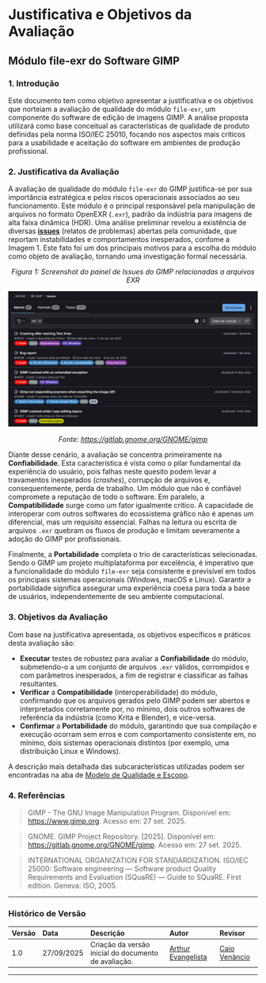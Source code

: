 # Justificativa e Objetivos da Avaliação

## Módulo file-exr do Software GIMP

### **1. Introdução**

Este documento tem como objetivo apresentar a justificativa e os objetivos que norteiam a avaliação de qualidade do módulo `file-exr`, um componente do software de edição de imagens GIMP. A análise proposta utilizará como base conceitual as características de qualidade de produto definidas pela norma ISO/IEC 25010, focando nos aspectos mais críticos para a usabilidade e aceitação do software em ambientes de produção profissional.

### **2. Justificativa da Avaliação**

A avaliação de qualidade do módulo `file-exr` do GIMP justifica-se por sua importância estratégica e pelos riscos operacionais associados ao seu funcionamento. Este módulo é o principal responsável pela manipulação de arquivos no formato OpenEXR (`.exr`), padrão da indústria para imagens de alta faixa dinâmica (HDR). Uma análise preliminar revelou a existência de diversas **[issues](https://gitlab.gnome.org/GNOME/gimp/-/issues/?sort=created_date&state=opened&search=exr&first_page_size=20)** (relatos de problemas) abertas pela comunidade, que reportam instabilidades e comportamentos inesperados, confome a Imagem 1. Este fato foi um dos principais motivos para a escolha do módulo como objeto de avaliação, tornando uma investigação formal necessária.

<p align="center"><em>Figura 1: Screenshot do painel de Issues do GIMP relacionadas a arquivos EXR</em></p>

![Screenshot do gitlab da GIMP, mostrando 65 Issues abertas relacionadas a problemas no EXR](../img/issues.png)

<p align="center"><em>Fonte: <a href="https://www.enderecodosite.com.br">https://gitlab.gnome.org/GNOME/gimp</a></em></p>

Diante desse cenário, a avaliação se concentra primeiramente na **Confiabilidade**. Esta característica é vista como o pilar fundamental da experiência do usuário, pois falhas neste quesito podem levar a travamentos inesperados (*crashes*), corrupção de arquivos e, consequentemente, perda de trabalho. Um módulo que não é confiável compromete a reputação de todo o software. Em paralelo, a **Compatibilidade** surge como um fator igualmente crítico. A capacidade de interoperar com outros softwares do ecossistema gráfico não é apenas um diferencial, mas um requisito essencial. Falhas na leitura ou escrita de arquivos `.exr` quebram os fluxos de produção e limitam severamente a adoção do GIMP por profissionais.

Finalmente, a **Portabilidade** completa o trio de características selecionadas. Sendo o GIMP um projeto multiplataforma por excelência, é imperativo que a funcionalidade do módulo `file-exr` seja consistente e previsível em todos os principais sistemas operacionais (Windows, macOS e Linux). Garantir a portabilidade significa assegurar uma experiência coesa para toda a base de usuários, independentemente de seu ambiente computacional.

### **3. Objetivos da Avaliação**

Com base na justificativa apresentada, os objetivos específicos e práticos desta avaliação são:

* **Executar** testes de robustez para avaliar a **Confiabilidade** do módulo, submetendo-o a um conjunto de arquivos `.exr` válidos, corrompidos e com parâmetros inesperados, a fim de registrar e classificar as falhas resultantes.
* **Verificar** a **Compatibilidade** (interoperabilidade) do módulo, confirmando que os arquivos gerados pelo GIMP podem ser abertos e interpretados corretamente por, no mínimo, dois outros softwares de referência da indústria (como Krita e Blender), e vice-versa.
* **Confirmar** a **Portabilidade** do módulo, garantindo que sua compilação e execução ocorram sem erros e com comportamento consistente em, no mínimo, dois sistemas operacionais distintos (por exemplo, uma distribuição Linux e Windows).

A descrição mais detalhada das subcaracterísticas utilizadas podem ser encontradas na aba de [Modelo de Qualidade e Escopo](5-modelo.md).

### **4. Referências**

> GIMP - The GNU Image Manipulation Program. Disponível em: <https://www.gimp.org>. Acesso em: 27 set. 2025.

> GNOME. GIMP Project Repository. [2025]. Disponível em: <https://gitlab.gnome.org/GNOME/gimp>. Acesso em: 27 set. 2025.

> INTERNATIONAL ORGANIZATION FOR STANDARDIZATION. ISO/IEC 25000: Software engineering — Software product Quality Requirements and Evaluation (SQuaRE) — Guide to SQuaRE. First edition. Geneva: ISO, 2005.

---

### **Histórico de Versão**

| Versão | Data       | Descrição                                         | Autor          | Revisor          |
| :----- | :--------- | :------------------------------------------------ | :------------- | :--------------- |
| 1.0    | 27/09/2025 | Criação da versão inicial do documento de avaliação. | [Arthur Evangelista](https://www.github.com/arthurevg)     | [Caio Venâncio](https://www.github.com/caio-venancio)|


---
